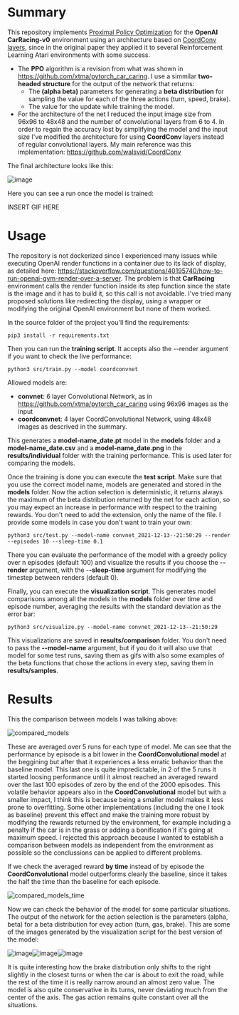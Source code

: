 # Summary
This repository implements [Proximal Policy Optimization](https://medium.com/intro-to-artificial-intelligence/proximal-policy-optimization-ppo-a-policy-based-reinforcement-learning-algorithm-3cf126a7562d) for the **OpenAI CarRacing-v0** environment using an architecture based on [CoordConv layers](https://arxiv.org/abs/1807.03247), since in the original paper they applied it to several Reinforcement Learning Atari environments with some success.

* The **PPO** algorithm is a revision from what was shown in https://github.com/xtma/pytorch_car_caring. I use a simmilar **two-headed structure** for the output of the network that returns:
    * The **(alpha beta)** parameters for generating a **beta distribution** for sampling the value for each of the three actions (turn, speed, brake).
    * The value for the update while training the model.
* For the architecture of the net I reduced the input image size from 96x96 to 48x48 and the number of convolutional layers from 6 to 4. In order to regain the accuracy lost by simplifying the model and the input size I've modified the architecture for using **CoordConv** layers instead of regular convolutional layers. My main reference was this implementation: https://github.com/walsvid/CoordConv

The final architecture looks like this:

![image](https://user-images.githubusercontent.com/26325749/146055405-82e348bd-e11e-42f6-8cb9-bb0ae5286fd5.png)

Here you can see a run once the model is trained:

INSERT GIF HERE

# Usage

The repository is not dockerized since I experienced many issues while executing OpenAI render functions in a container due to its lack of display, as detailed here: https://stackoverflow.com/questions/40195740/how-to-run-openai-gym-render-over-a-server. The problem is that **CarRacing** environment calls the render function inside its step function since the state is the image and it has to build it, so this call is not avoidable. I've tried many proposed solutions like redirecting the display, using a wrapper or modifying the original OpenAI environment but none of them worked.

In the source folder of the project you'll find the requirements:

```
pip3 install -r requirements.txt
```

Then you can run the **training script**. It accepts also the --render argument if you want to check the live performance:

```
python3 src/train.py --model coordconvnet
```

Allowed models are:

* **convnet**: 6 layer Convolutional Network, as in https://github.com/xtma/pytorch_car_caring using 96x96 images as the input
* **coordconvnet**: 4 layer CoordConvolutional Network, using 48x48 images as descrived in the summary.

This generates a **model-name_date.pt** model in the **models** folder and a **model-name_date.csv** and a **model-name_date.png** in the **results/individual** folder with the training performance. This is used later for comparing the models.

Once the training is done you can execute the **test script**. Make sure that you use the correct model name, models are generated and stored in the **models** folder. Now the action selection is deterministic, it returns always the maximum of the beta distribution returned by the net for each action, so you may expect an increase in performance with respect to the training rewards. You don't need to add the extension, only the name of the file. I provide some models in case you don't want to train your own:

```
python3 src/test.py --model-name convnet_2021-12-13--21:50:29 --render --episodes 10 --sleep-time 0.1
```

There you can evaluate the performance of the model with a greedy policy over n episodes (default 100) and visualize the results if you choose the **--render** argument, with the -**-sleep-time** argument for modifying the timestep between renders (default 0).

Finally, you can execute the **visualization script**. This generates model comparisons among all the models in the **models** folder over time and episode number, averaging the results with the standard deviation as the error bar:

```
python3 src/visualize.py --model-name convnet_2021-12-13--21:50:29
```

This visualizations are saved in **results/comparison** folder. You don't need to pass the **--model-name** argument, but if you do it will also use that model for some test runs, saving them as gifs with also some examples of the beta functions that chose the actions in every step, saving them in **results/samples**.

# Results

This the comparison between models I was talking above:

![compared_models](https://user-images.githubusercontent.com/26325749/146059217-cd30fa68-41d9-436c-ba8d-f826605bf547.png)

These are averaged over 5 runs for each type of model. Me can see that the performance by episode is a bit lower in the **CoordConvolutional model** at the beggining but after that it experiences a less erratic behavior than the baseline model. This last one is quite impredictable, in 2 of the 5 runs it started loosing performance until it almost reached an averaged reward over the last 100 episodes of zero by the end of the 2000 episodes. This volatile behavior appears also in the **CoordConvolutional** model but with a smaller impact, I think this is because being a smaller model makes it less prone to overfitting. Some other implementations (including the one I took as baseline) prevent this effect and make the training more robust by modifying the rewards returned by the environment, for example including a penalty if the car is in the grass or adding a bonification if it's going at maximum speed. I rejected this approach because I wanted to establish a comparison between models as independent from the environment as possible so the conclussions can be applied to different problems.

If we check the averaged reward **by time** instead of by episode the **CoordConvolutional** model outperforms clearly the baseline, since it takes the half the time than the baseline for each episode.

![compared_models_time](https://user-images.githubusercontent.com/26325749/146059231-461f92f3-6fb0-4b0d-aefe-cf28a70244e1.png)

Now we can check the behavior of the model for some particular situations. The output of the network for the action selection is the parameters (alpha, beta) for a beta distribution for evey action (turn, gas, brake). This are some of the images generated by the visualization script for the best version of the model:

![image](https://user-images.githubusercontent.com/26325749/146060487-87cdd779-1a7d-49f3-8845-73ad8934019f.png)![image](https://user-images.githubusercontent.com/26325749/146060615-ad22c401-4921-4454-ab88-654a7912b44b.png)![image](https://user-images.githubusercontent.com/26325749/146060686-cda619d3-0037-4b27-95c6-eb3c0a450959.png)


It is quite interesting how the brake distribution only shifts to the right slightly in the closest turns or when the car is about to exit the road, while the rest of the time it is really narrow around an almost zero value. The model is also quite conservative in its turns, never deviating much from the center of the axis. The gas action remains quite constant over all the situations.





